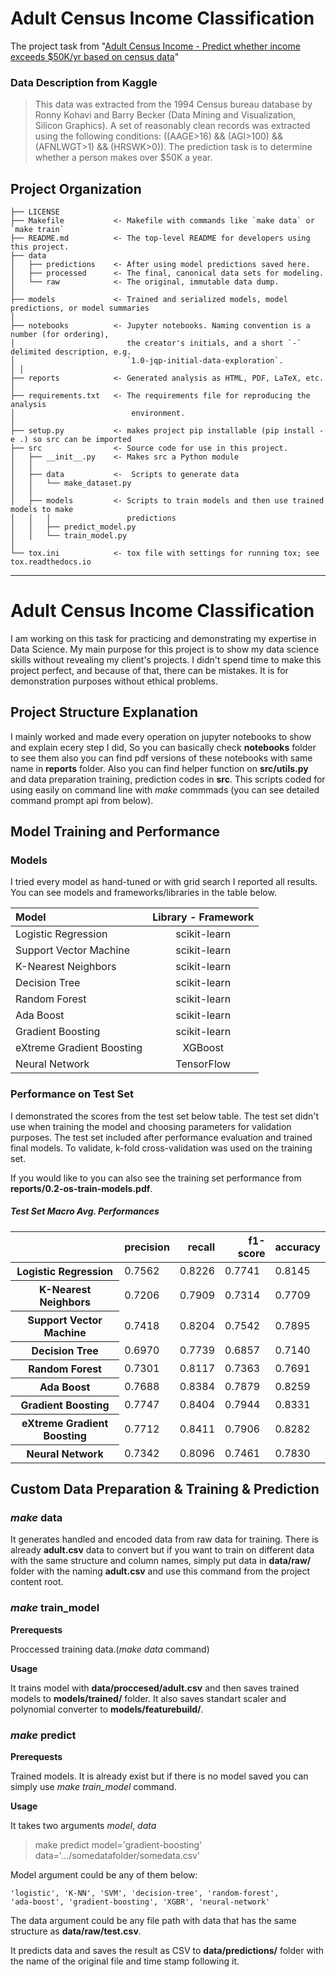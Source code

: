 Adult Census Income Classification
==============================
The project task
from "[Adult Census Income -
Predict whether income exceeds $50K/yr based on census data](https://www.kaggle.com/datasets/uciml/adult-census-income)"

### Data Description from Kaggle

> This data was extracted from the 1994 Census bureau database by Ronny Kohavi
> and Barry Becker (Data Mining and Visualization, Silicon Graphics). A set of
> reasonably clean records was extracted using the following conditions:
> ((AAGE>16) && (AGI>100) && (AFNLWGT>1) && (HRSWK>0)). The prediction task is
> to determine whether a person makes over $50K a year.


Project Organization
------------

    ├── LICENSE
    ├── Makefile           <- Makefile with commands like `make data` or `make train`
    ├── README.md          <- The top-level README for developers using this project.
    ├── data
    │   ├── predictions    <- After using model predictions saved here.
    │   ├── processed      <- The final, canonical data sets for modeling.
    │   └── raw            <- The original, immutable data dump.
    │
    ├── models             <- Trained and serialized models, model predictions, or model summaries
    │
    ├── notebooks          <- Jupyter notebooks. Naming convention is a number (for ordering),
    │                         the creator's initials, and a short `-` delimited description, e.g.
    │                         `1.0-jqp-initial-data-exploration`.
    │ │
    ├── reports            <- Generated analysis as HTML, PDF, LaTeX, etc.
    │
    ├── requirements.txt   <- The requirements file for reproducing the analysis
    │                          environment.
    │
    ├── setup.py           <- makes project pip installable (pip install -e .) so src can be imported
    ├── src                <- Source code for use in this project.
    │   ├── __init__.py    <- Makes src a Python module
    │   │
    │   ├── data           <-  Scripts to generate data
    │   │   └── make_dataset.py
    │   │
    │   ├── models         <- Scripts to train models and then use trained models to make
    │   │   │                 predictions
    │   │   ├── predict_model.py
    │   │   └── train_model.py
    │
    └── tox.ini            <- tox file with settings for running tox; see tox.readthedocs.io

--------

# **Adult Census Income Classification**

I am working on this task for practicing and demonstrating my expertise in Data
Science.
My main purpose for this project is to show my data science skills without
revealing my client's projects.
I didn't spend time to make this project perfect, and because of that, there can
be mistakes. It is for demonstration purposes without ethical problems.

## Project Structure Explanation

I mainly worked and made every operation on jupyter notebooks to show and
explain ecery step I did,
So you can basically check **notebooks** folder to see them also you can find
pdf versions of these notebooks with same name in
**reports** folder.
Also you can find helper function on **src/utils.py** and data preparation
training, prediction
codes in **src**. This scripts coded for using easily on command line with
*make*
commmads (you can see detailed command prompt api from below).

## Model Training and Performance

### Models

I tried every model as hand-tuned or with grid search I reported all results.
You can see models and frameworks/libraries in the table below.

| Model                     | Library - Framework |
|:--------------------------|:-------------------:|
| Logistic Regression       |    scikit-learn     |
| Support Vector Machine    |    scikit-learn     |
| K-Nearest Neighbors       |    scikit-learn     |
| Decision Tree             |    scikit-learn     |
| Random Forest             |    scikit-learn     |
| Ada Boost                 |    scikit-learn     |
| Gradient Boosting         |    scikit-learn     |
| eXtreme Gradient Boosting |    XGBoost          |
| Neural Network            |     TensorFlow      |

### Performance on Test Set

I demonstrated the scores from the test set below table. The test set didn't use
when training the model and choosing parameters for validation purposes. The
test set included after performance evaluation and trained final models.
To validate, k-fold cross-validation was used on the training set.

If you would like to you can also see the training set performance from
**reports/0.2-os-train-models.pdf**.

##### Test Set Macro Avg. Performances

<table class="dataframe" style="border:1; border-color: grey">
<thead>
    <tr style="text-align: right;">
      <th></th>
      <th>precision</th>
      <th>recall</th>
      <th>f1-score</th>
      <th>accuracy</th>
    </tr>
  </thead>
  <tbody>
    <tr>
      <th>Logistic Regression</th>
      <td>0.7562</td>
      <td>0.8226</td>
      <td>0.7741</td>
      <td>0.8145</td>
    </tr>
    <tr>
      <th>K-Nearest Neighbors</th>
      <td>0.7206</td>
      <td>0.7909</td>
      <td>0.7314</td>
      <td>0.7709</td>
    </tr>
    <tr>
      <th>Support Vector Machine</th>
      <td>0.7418</td>
      <td>0.8204</td>
      <td>0.7542</td>
      <td>0.7895</td>
    </tr>
    <tr>
      <th>Decision Tree</th>
      <td>0.6970</td>
      <td>0.7739</td>
      <td>0.6857</td>
      <td>0.7140</td>
    </tr>
    <tr>
      <th>Random Forest</th>
      <td>0.7301</td>
      <td>0.8117</td>
      <td>0.7363</td>
      <td>0.7691</td>
    </tr>
    <tr>
      <th>Ada Boost</th>
      <td>0.7688</td>
      <td>0.8384</td>
      <td>0.7879</td>
      <td>0.8259</td>
    </tr>
    <tr>
      <th>Gradient Boosting</th>
      <td>0.7747</td>
      <td>0.8404</td>
      <td>0.7944</td>
      <td>0.8331</td>
    </tr>
    <tr>
      <th>eXtreme Gradient Boosting</th>
      <td>0.7712</td>
      <td>0.8411</td>
      <td>0.7906</td>
      <td>0.8282</td>
    </tr>
    <tr>
      <th>Neural Network</th>
      <td>0.7342</td>
      <td>0.8096</td>
      <td>0.7461</td>
      <td>0.7830</td>
    </tr>
  </tbody>
</table>


## Custom Data Preparation & Training & Prediction

### *make* data

It generates handled and encoded data from raw data for training. There is
already **adult.csv** data to convert but if you want to train on different data
with the same structure and column names, simply put data in **data/raw/**
folder with the naming **adult.csv** and use this command from the project
content root.

### *make* train_model

**Prerequests**

Proccessed training data.(*make data* command)

**Usage**

It trains model with **data/proccesed/adult.csv** and then saves trained models
to **models/trained/** folder.
It also saves standart scaler and polynomial converter
to **models/featurebuild/**.

### *make* predict

**Prerequests**

Trained models. It is already exist but if there is no model saved you can
simply use *make train_model* command.

**Usage**

It takes two arguments *model*, *data*

> make predict model='gradient-boosting' data='.../somedatafolder/somedata.csv'

Model argument could be any of them below:

```
'logistic', 'K-NN', 'SVM', 'decision-tree', 'random-forest',
'ada-boost', 'gradient-boosting', 'XGBR', 'neural-network'
```

The data argument could be any file path with data that has the same structure
as **data/raw/test.csv**.

It predicts data and saves the result as CSV to **data/predictions/** folder
with the name of the original file and time stamp following it.
